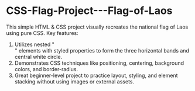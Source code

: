 # CSS-Flag-Project---Flag-of-Laos
This simple HTML &amp; CSS project visually recreates the national flag of Laos using pure CSS.
Key features:

1. Utilizes nested "<div>" elements with styled properties to form the three horizontal bands and central white circle.
2. Demonstrates CSS techniques like positioning, centering, background colors, and border-radius.
3. Great beginner-level project to practice layout, styling, and element stacking without using images or external assets.
